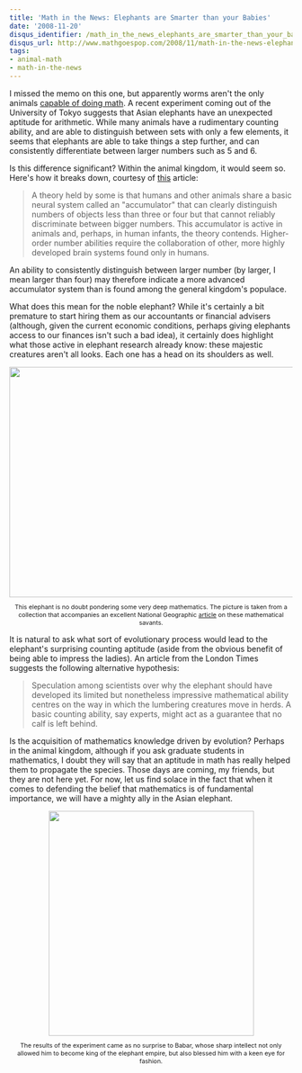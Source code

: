 ```yaml
---
title: 'Math in the News: Elephants are Smarter than your Babies'
date: '2008-11-20'
disqus_identifier: /math_in_the_news_elephants_are_smarter_than_your_babies/
disqus_url: http://www.mathgoespop.com/2008/11/math-in-the-news-elephants-are-smarter-than-your-babies.html
tags:
- animal-math
- math-in-the-news
---
```

I missed the memo on this one, but apparently worms aren't the only animals <a href="http://mathgoespop.blogspot.com/2008/08/math-in-news-worms-love-calculus.html">capable of doing math</a>.  A recent experiment coming out of the University of Tokyo suggests that Asian elephants have an unexpected aptitude for arithmetic.  While many animals have a rudimentary counting ability, and are able to distinguish between sets with only a few elements, it seems that elephants are able to take things a step further, and can consistently differentiate between larger numbers such as 5 and 6.

Is this difference significant?  Within the animal kingdom, it would seem so.  Here's how it breaks down, courtesy of <a href="http://www.apa.org/monitor/apr99/math.html">this</a> article:

<blockquote>A theory held by some is that humans and other animals share a basic neural system called an "accumulator" that can clearly distinguish numbers of objects less than three or four but that cannot reliably discriminate between bigger numbers. This accumulator is active in animals and, perhaps, in human infants, the theory contends. Higher-order number abilities require the collaboration of other, more highly developed brain systems found only in humans. </blockquote>

An ability to consistently distinguish between larger number (by larger, I mean larger than four) may therefore indicate a more advanced accumulator system than is found among the general kingdom's populace.

What does this mean for the noble elephant?  While it's certainly a bit premature to start hiring them as our accountants or financial advisers (although, given the current economic conditions, perhaps giving elephants access to our finances isn't such a bad idea), it certainly does highlight what those active in elephant research already know: these majestic creatures aren't all looks.  Each one has a head on its shoulders as well.

<div style="text-align: center;"><a href="http://s.ngm.com/2008/09/samburu-elephants/img/elephant-with-tusks-615.jpg"><img style="margin: 0px auto 10px; display: block; text-align: center; cursor: pointer; width: 615px; height: 410px;" src="http://s.ngm.com/2008/09/samburu-elephants/img/elephant-with-tusks-615.jpg" alt="" border="0" /></a><span style="font-size:78%;">This elephant is no doubt pondering some very deep mathematics.  The picture is taken from a collection that accompanies an excellent National Geographic <a href="http://ngm.nationalgeographic.com/2008/09/samburu-elephants/quammen-text.html">article</a> on these mathematical savants.</span><br /></div>

It is natural to ask what sort of evolutionary process would lead to the elephant's surprising counting aptitude (aside from the obvious benefit of being able to impress the ladies).  An article from the London Times suggests the following alternative hypothesis:

<blockquote>Speculation among scientists over why the elephant should have developed its limited but nonetheless impressive mathematical ability centres on the way in which the lumbering creatures move in herds. A basic counting ability, say experts, might act as a guarantee that no calf is left behind. </blockquote>

Is the acquisition of mathematics knowledge driven by evolution?  Perhaps in the animal kingdom, although if you ask graduate students in mathematics, I doubt they will say that an aptitude in math has really helped them to propagate the species.  Those days are coming, my friends, but they are not here yet.  For now, let us find solace in the fact that when it comes to defending the belief that mathematics is of fundamental importance, we will have a mighty ally in the Asian elephant.

<div style="text-align: center;"><a href="http://daddytypes.com/archive/babar_math_collectorsprints.jpg"><img style="margin: 0px auto 10px; display: block; text-align: center; cursor: pointer; width: 365px; height: 400px;" src="http://daddytypes.com/archive/babar_math_collectorsprints.jpg" alt="" border="0" /></a><span style="font-size:78%;">The results of the experiment came as no surprise to Babar, whose sharp intellect not only allowed him to become king of the elephant empire, but also blessed him with a keen eye for fashion.</span></div>
